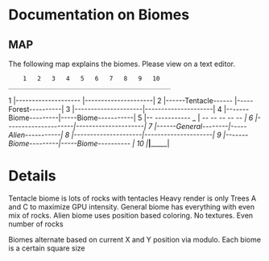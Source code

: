 # Documentation on Biomes
## MAP		

The following map explains the biomes. 
Please view on a text editor.

		1	2	3	4	5	6	7	8	9	10
	_____________________________________________	
1	|-------------------- |---------------------|
2	|------Tentacle------ |-----Forest----------|
3	|---------------------|---------------------|
4	|-------Biome---------|-----Biome-----------|
5	|--	_---_---_---_-- _ | _--	_--	_--	_--	_--	|
6	|---------------------|---------------------|
7	|------General--------|-----Alien-----------|
8	|---------------------|---------------------|
9	|-------Biome---------|-----Biome---------- |
10	|_____________________|_____________________|

# Details
Tentacle biome is lots of rocks with tentacles
Heavy render is only Trees A and C to maximize GPU intensity.
General biome has everything with even mix of rocks.
Alien biome uses position based coloring. No textures. Even number of rocks

Biomes alternate based on current X and Y position via modulo.
Each biome is a certain square size
